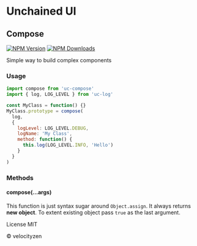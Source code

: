 # Unchained UI

## Compose

[![NPM Version](https://img.shields.io/npm/v/uc-compose.svg?style=flat-square)](https://www.npmjs.com/package/uc-compose)
[![NPM Downloads](https://img.shields.io/npm/dt/uc-compose.svg?style=flat-square)](https://www.npmjs.com/package/uc-compose)

Simple way to build complex components

### Usage

```js
import compose from 'uc-compose'
import { log, LOG_LEVEL } from 'uc-log'

const MyClass = function() {}
MyClass.prototype = compose(
  log,
  {
    logLevel: LOG_LEVEL.DEBUG,
    logName: 'My Class',
    method: function() {
      this.log(LOG_LEVEL.INFO, 'Hello')
    }
  }
)
```
### Methods

#### compose(...args)

This function is just syntax sugar around `Object.assign`. It always returns **new object**. To extent existing object pass `true` as the last argument.

License MIT

© velocityzen

